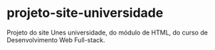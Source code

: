 # projeto-site-universidade
Projeto do site Unes universidade, do módulo de HTML, do curso de Desenvolvimento Web Full-stack.
